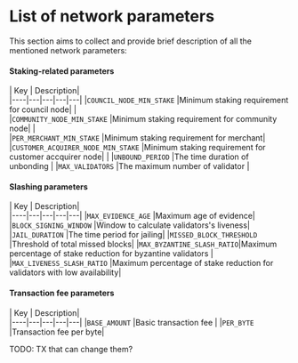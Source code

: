 # List of network parameters

This section aims to collect and provide brief description of all the mentioned network parameters:

#### Staking-related parameters 

| Key   |      Description|    
|----|---|---|---|---|
|`COUNCIL_NODE_MIN_STAKE`           |Minimum staking requirement for council node|   |   
|`COMMUNITY_NODE_MIN_STAKE`         |Minimum staking requirement for community node|   |  
|`PER_MERCHANT_MIN_STAKE`           |Minimum staking requirement for merchant| 
|`CUSTOMER_ACQUIRER_NODE_MIN_STAKE` |Minimum staking requirement for customer accquirer node|   | 
|`UNBOUND_PERIOD`                   |The time duration of unbonding |
|`MAX_VALIDATORS`                   |The maximum number of validator |


#### Slashing parameters

| Key   |      Description|    
|----|---|---|---|---|
|`MAX_EVIDENCE_AGE`         |Maximum age of evidence|
|`BLOCK_SIGNING_WINDOW`     |Window to calculate validators's liveness| 
|`JAIL_DURATION`            |The time period for jailing|
|`MISSED_BLOCK_THRESHOLD`   |Threshold of total missed blocks| 
|`MAX_BYZANTINE_SLASH_RATIO`|Maximum percentage of stake reduction for byzantine validators |
|`MAX_LIVENESS_SLASH_RATIO` |Maximum percentage of stake reduction for validators with low availability|

#### Transaction fee parameters 

| Key   |      Description|    
|----|---|---|---|---|
|`BASE_AMOUNT`  |Basic transaction fee  |
|`PER_BYTE`     |Transaction fee per byte|





TODO: TX that can change them?